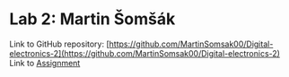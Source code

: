 # Lab 2: Martin Šomšák
Link to GitHub repository: [https://github.com/MartinSomsak00/Digital-electronics-2](https://github.com/MartinSomsak00/Digital-electronics-2)
Link to [Assignment](https://github.com/MartinSomsak00/Digital-electronics-2/blob/main/Labs/02-leds/README.md)


